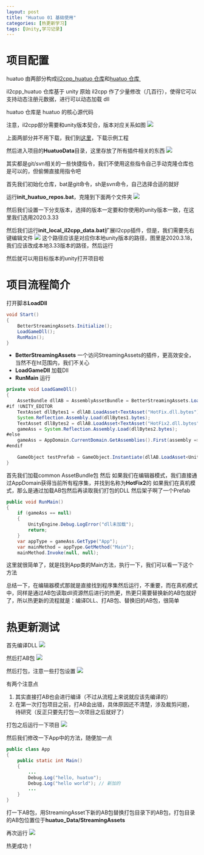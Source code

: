 ```yaml
---
layout: post
title: "Huatuo 01 基础使用"
categories: [热更新学习]
tags: [Unity,学习记录]
---
```

# 项目配置
huatuo 由两部分构成[il2cpp_huatuo 仓库](https://github.com/pirunxi/il2cpp_huatuo)和[huatuo 仓库 ](https://github.com/focus-creative-games/huatuo)

il2cpp_huatuo 仓库基于 unity 原始 il2cpp 作了少量修改（几百行），使得它可以支持动态注册元数据，进行可以动态加载 dll

huatuo 仓库是 huatuo 的核心源代码

注意，il2cpp部分需要和unity版本契合，版本对应关系如图
![](https://cdn.jsdelivr.net/gh/Gasskin/CloudImg/img/202206192215115.png)

上面两部分并不用下载，我们到[这里](https://github.com/focus-creative-games/huatuo_trial)，下载示例工程

然后进入项目的**HuatuoData**目录，这里存放了所有插件相关的东西
![](https://cdn.jsdelivr.net/gh/Gasskin/CloudImg/img/202206201707439.png)

其实都是git/svn相关的一些快捷指令，我们不使用这些指令自己手动克隆仓库也是可以的，但偷懒直接用指令吧

首先我们初始化仓库，bat是git命令，sh是svn命令，自己选择合适的就好

运行**init_huatuo_repos.bat**，克隆到下面两个文件夹
![](https://cdn.jsdelivr.net/gh/Gasskin/CloudImg/img/202206201708732.png)

然后我们设置一下分支版本，选择的版本一定要和你使用的unity版本一致，在这里我们选用2020.3.33

然后我们运行**init_local_il2cpp_data.bat**扩展il2cpp插件，但是，我们需要先右键编辑文件
![](https://cdn.jsdelivr.net/gh/Gasskin/CloudImg/img/202206201710312.png)
这个路径应该是对应你本地unity版本的路径，图里是2020.3.18，我们应该改成本地3.33版本的路径，然后运行

然后就可以用目标版本的unity打开项目啦

# 项目流程简介
打开脚本**LoadDll**

```java
void Start()  
{  
    BetterStreamingAssets.Initialize();  
    LoadGameDll();  
    RunMain();  
}
```
- **BetterStreamingAssets** 一个访问StreamingAssets的插件，更高效安全，当然不在ht范围内，我们不关心
- **LoadGameDll** 加载Dll
- **RunMain** 运行

```java
private void LoadGameDll()  
{  
    AssetBundle dllAB = AssemblyAssetBundle = BetterStreamingAssets.LoadAssetBundle("common");  
#if !UNITY_EDITOR  
    TextAsset dllBytes1 = dllAB.LoadAsset<TextAsset("HotFix.dll.bytes");  
    System.Reflection.Assembly.Load(dllBytes1.bytes);        
	TextAsset dllBytes2 = dllAB.LoadAsset<TextAsset("HotFix2.dll.bytes");        
	gameAss = System.Reflection.Assembly.Load(dllBytes2.bytes);
#else  
    gameAss = AppDomain.CurrentDomain.GetAssemblies().First(assembly => assembly.GetName().Name == "HotFix2");  
#endif  
  
    GameObject testPrefab = GameObject.Instantiate(dllAB.LoadAsset<UnityEngine.GameObject>("HotUpdatePrefab.prefab"));  
}
```
首先我们加载common AssetBundle包
然后
如果我们在编辑器模式，我们直接通过AppDomain获得当前所有程序集，并找到名称为**HotFix2**的
如果我们在真机模式，那么是通过加载AB包然后再读取我们打包的DLL
然后架子啊了一个Prefab

```java
public void RunMain()  
{  
    if (gameAss == null)  
    {  
        UnityEngine.Debug.LogError("dll未加载");  
        return;  
    }  
    var appType = gameAss.GetType("App");  
    var mainMethod = appType.GetMethod("Main");  
    mainMethod.Invoke(null, null);  
```
这里就很简单了，就是找到App类的Main方法，执行一下，我们可以看一下这个方法

总结一下，在编辑器模式那就是直接找到程序集然后运行，不重要，而在真机模式中，同样是通过AB包读取dll资源然后进行的热更，热更只需要替换新的AB包就好了，所以热更新的流程就是：编译DLL、打AB包、替换旧的AB包，很简单
# 热更新测试
首先编译DLL
![](https://cdn.jsdelivr.net/gh/Gasskin/CloudImg/img/202206201758210.png)

然后打AB包
![](https://cdn.jsdelivr.net/gh/Gasskin/CloudImg/img/202206201758379.png)

然后打包，注意一些打包设置
![](https://cdn.jsdelivr.net/gh/Gasskin/CloudImg/img/202206201759622.png)

有两个注意点
1. 其实直接打AB也会进行编译（不过从流程上来说就应该先编译的）
2. 在第一次打包项目之前，打AB会出错，具体原因还不清楚，涉及裁剪问题，待研究（反正只要先打包一次项目之后就好了）

打包之后运行一下项目
![](https://cdn.jsdelivr.net/gh/Gasskin/CloudImg/img/202206220003318.png)

然后我们修改一下App中的方法，随便加一点
```java
public class App  
{  
    public static int Main()  
    {  
  		...
        Debug.Log("hello, huatuo");  
        Debug.Log("hello world"); // 新加的  
    	...
	}
}
```

打一下AB包，用StreamingAsset下新的AB包替换打包目录下的AB包，打包目录的AB包位置位于**huatuo_Data/StreamingAssets**

再次运行
![](https://cdn.jsdelivr.net/gh/Gasskin/CloudImg/img/202206220006842.png)

热更成功！